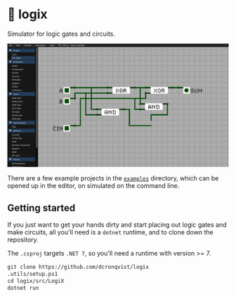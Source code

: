 # 🔌 logix

Simulator for logic gates and circuits.

![Showcasing an example circuit](media/full_adder_showcase.gif)

There are a few example projects in the [`examples`](/examples/) directory, which can be opened up in the editor, on simulated on the command line.

## Getting started

If you just want to get your hands dirty and start placing out logic gates and make circuits, all you'll need is a `dotnet` runtime, and to clone down the repository.

The `.csproj` targets `.NET 7`, so you'll need a runtime with version >= 7.

```
git clone https://github.com/dcronqvist/logix
.utils/setup.ps1
cd logix/src/LogiX
dotnet run
```
